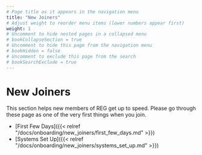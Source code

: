 ```yaml
---
# Page title as it appears in the navigation menu
title: "New Joiners"
# Adjust weight to reorder menu items (lower numbers appear first)
weight: 1
# Uncomment to hide nested pages in a collapsed menu
# bookCollapseSection = true
# Uncomment to hide this page from the navigation menu
# bookHidden = false
# Uncomment to exclude this page from the search
# bookSearchExclude = true
---
```


# New Joiners
This section helps new members of REG get up to speed.
Please go through these page as one of the very first things when you join.
- [First Few Days]({{< relref "/docs/onboarding/new_joiners/first_few_days.md" >}})
- [Systems Set Up]({{< relref "/docs/onboarding/new_joiners/systems_set_up.md" >}})
